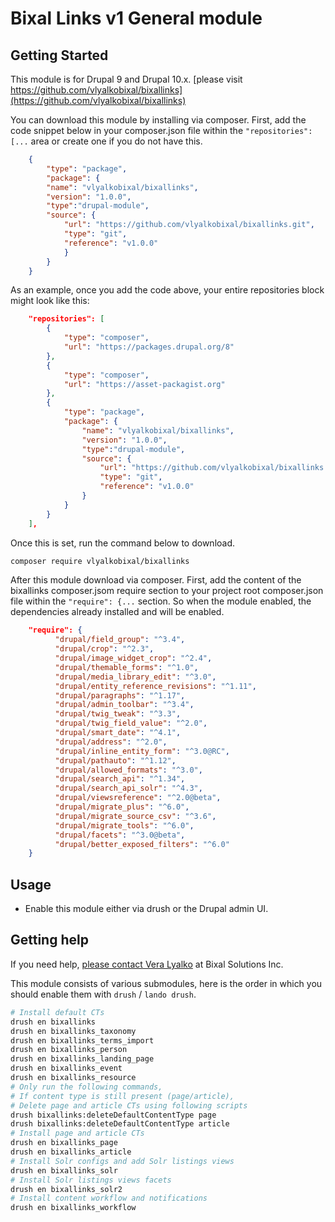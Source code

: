 # Bixal Links v1 General module


## Getting Started
This module is for Drupal 9 and Drupal 10.x. 
[please visit https://github.com/vlyalkobixal/bixallinks](https://github.com/vlyalkobixal/bixallinks)

You can download this module by installing via composer. First, add
the code snippet below in your composer.json file within the
`"repositories": [...` area or create one if you do not have this.

```json
    {
        "type": "package",
        "package": {
        "name": "vlyalkobixal/bixallinks",
        "version": "1.0.0",
        "type":"drupal-module",
        "source": {
            "url": "https://github.com/vlyalkobixal/bixallinks.git",
            "type": "git",
            "reference": "v1.0.0"
            }
        }
    }
```

As an example, once you add the code above, your entire repositories block might look like this:

```json
    "repositories": [
        {
            "type": "composer",
            "url": "https://packages.drupal.org/8"
        },
        {
            "type": "composer",
            "url": "https://asset-packagist.org"
        },
        {
            "type": "package",
            "package": {
                "name": "vlyalkobixal/bixallinks",
                "version": "1.0.0",
                "type":"drupal-module",
                "source": {
                    "url": "https://github.com/vlyalkobixal/bixallinks.git",
                    "type": "git",
                    "reference": "v1.0.0"
                }
            }
        }
    ],
```

Once this is set, run the command below to download.

```bash
composer require vlyalkobixal/bixallinks
```
After this module download via composer. First, add
the content of the bixallinks composer.jsom require section to your project root
composer.json file within the
`"require": {...` section. So when the module enabled, the dependencies 
already installed and will be enabled.

```json
    "require": {
          "drupal/field_group": "^3.4",
          "drupal/crop": "^2.3",
          "drupal/image_widget_crop": "^2.4",
          "drupal/themable_forms": "^1.0",
          "drupal/media_library_edit": "^3.0",
          "drupal/entity_reference_revisions": "^1.11",
          "drupal/paragraphs": "^1.17",
          "drupal/admin_toolbar": "^3.4",
          "drupal/twig_tweak": "^3.3",
          "drupal/twig_field_value": "^2.0",
          "drupal/smart_date": "^4.1",
          "drupal/address": "^2.0",
          "drupal/inline_entity_form": "^3.0@RC",
          "drupal/pathauto": "^1.12",
          "drupal/allowed_formats": "^3.0",
          "drupal/search_api": "^1.34",
          "drupal/search_api_solr": "^4.3",
          "drupal/viewsreference": "^2.0@beta",
          "drupal/migrate_plus": "^6.0",
          "drupal/migrate_source_csv": "^3.6",
          "drupal/migrate_tools": "^6.0",
          "drupal/facets": "^3.0@beta",
          "drupal/better_exposed_filters": "^6.0"
    }
```

## Usage
* Enable this module either via drush or the Drupal admin UI.

## Getting help
If you need help, [please contact Vera Lyalko](mailto:vera.lyalko@bixal.com) at Bixal Solutions Inc.


This module consists of various submodules, here is the order in which you should enable them with `drush` / `lando drush`.

```bash
# Install default CTs
drush en bixallinks
drush en bixallinks_taxonomy
drush en bixallinks_terms_import
drush en bixallinks_person
drush en bixallinks_landing_page
drush en bixallinks_event
drush en bixallinks_resource
# Only run the following commands,
# If content type is still present (page/article),
# Delete page and article CTs using following scripts
drush bixallinks:deleteDefaultContentType page
drush bixallinks:deleteDefaultContentType article
# Install page and article CTs
drush en bixallinks_page
drush en bixallinks_article
# Install Solr configs and add Solr listings views
drush en bixallinks_solr
# Install Solr listings views facets
drush en bixallinks_solr2
# Install content workflow and notifications
drush en bixallinks_workflow
```
